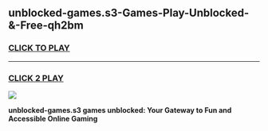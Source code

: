 
## unblocked-games.s3-Games-Play-Unblocked-&-Free-qh2bm
<h3>
<a href="https://premium76.site?title=unblocked-games.s3&ref=24A">CLICK TO PLAY</a></h3>
<hr>

<h3>
<a href="https://premium76.site?title=unblocked-games.s3&ref=24A">CLICK 2 PLAY</a>
  
</h3>

<a href="https://premium76.site?title=unblocked-games.s3&ref=24A"><img src="https://clearcache.store/games.png"></a>


**unblocked-games.s3 games unblocked: Your Gateway to Fun and Accessible Online Gaming**
